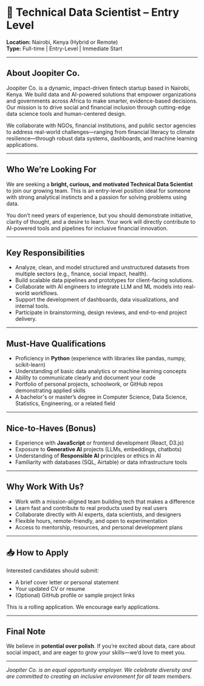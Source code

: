# 📌 Technical Data Scientist – Entry Level

**Location:** Nairobi, Kenya (Hybrid or Remote)  
**Type:** Full-time | Entry-Level | Immediate Start

---

## About Joopiter Co.

Joopiter Co. is a dynamic, impact-driven fintech startup based in Nairobi, Kenya. We build data and AI-powered solutions that empower organizations and governments across Africa to make smarter, evidence-based decisions. Our mission is to drive social and financial inclusion through cutting-edge data science tools and human-centered design.

We collaborate with NGOs, financial institutions, and public sector agencies to address real-world challenges—ranging from financial literacy to climate resilience—through robust data systems, dashboards, and machine learning applications.

---

## Who We’re Looking For

We are seeking a **bright, curious, and motivated Technical Data Scientist** to join our growing team. This is an entry-level position ideal for someone with strong analytical instincts and a passion for solving problems using data.

You don’t need years of experience, but you should demonstrate initiative, clarity of thought, and a desire to learn. Your work will directly contribute to AI-powered tools and pipelines for inclusive financial innovation.

---

## Key Responsibilities

- Analyze, clean, and model structured and unstructured datasets from multiple sectors (e.g., finance, social impact, health).
- Build scalable data pipelines and prototypes for client-facing solutions.
- Collaborate with AI engineers to integrate LLM and ML models into real-world workflows.
- Support the development of dashboards, data visualizations, and internal tools.
- Participate in brainstorming, design reviews, and end-to-end project delivery.

---

## Must-Have Qualifications

- Proficiency in **Python** (experience with libraries like pandas, numpy, scikit-learn)
- Understanding of basic data analytics or machine learning concepts
- Ability to communicate clearly and document your code
- Portfolio of personal projects, schoolwork, or GitHub repos demonstrating applied skills
- A bachelor's or master’s degree in Computer Science, Data Science, Statistics, Engineering, or a related field

---

## Nice-to-Haves (Bonus)

- Experience with **JavaScript** or frontend development (React, D3.js)
- Exposure to **Generative AI** projects (LLMs, embeddings, chatbots)
- Understanding of **Responsible AI** principles or ethics in AI
- Familiarity with databases (SQL, Airtable) or data infrastructure tools

---

## Why Work With Us?

- Work with a mission-aligned team building tech that makes a difference
- Learn fast and contribute to real products used by real users
- Collaborate directly with AI experts, data scientists, and designers
- Flexible hours, remote-friendly, and open to experimentation
- Access to mentorship, resources, and personal development plans

---

## 📥 How to Apply

Interested candidates should submit:

- A brief cover letter or personal statement
- Your updated CV or resume
- (Optional) GitHub profile or sample project links

This is a rolling application. We encourage early applications.

---

## Final Note

We believe in **potential over polish**. If you’re excited about data, care about social impact, and are eager to grow your skills—we’d love to meet you.

---

_Joopiter Co. is an equal opportunity employer. We celebrate diversity and are committed to creating an inclusive environment for all team members._
